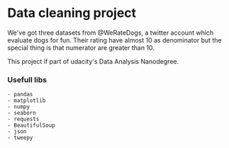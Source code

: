 # Data cleaning project

We've got three datasets from @WeRateDogs, a twitter account which evaluate dogs for fun.
Their rating have almost 10 as denominator but the special thing is that numerator are greater than 10.

This project if part of udacity's Data Analysis Nanodegree.

### Usefull libs
	- pandas
	- matplotlib
	- numpy
	- seaborn
    - requests
    - BeautifulSoup
    - json
    - tweepy